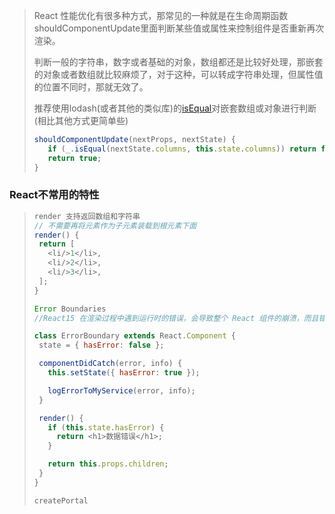 >React 性能优化有很多种方式，那常见的一种就是在生命周期函数shouldComponentUpdate里面判断某些值或属性来控制组件是否重新再次渲染。
>
>判断一般的字符串，数字或者基础的对象，数组都还是比较好处理，那嵌套的对象或者数组就比较麻烦了，对于这种，可以转成字符串处理，但属性值的位置不同时，那就无效了。
>
>推荐使用lodash(或者其他的类似库)的[isEqual](https://lodash.com/docs/4.17.10#isEqual)对嵌套数组或对象进行判断(相比其他方式更简单些)
>
>```javascript
>shouldComponentUpdate(nextProps, nextState) {
>    if (_.isEqual(nextState.columns, this.state.columns)) return false;
>    return true;
>}
>```
>
>

### React不常用的特性

>```javascript
>render 支持返回数组和字符串
>// 不需要再将元素作为子元素装载到根元素下面
>render() {
>  return [
>    <li/>1</li>,
>    <li/>2</li>,
>    <li/>3</li>,
>  ];
>}
>
>Error Boundaries
>//React15 在渲染过程中遇到运行时的错误，会导致整个 React 组件的崩溃，而且错误信息不明确可读性差。React16 支持了更优雅的错误处理策略，如果一个错误是在组件的渲染或者生命周期方法中被抛出，整个组件结构就会从根节点中卸载，而不影响其他组件的渲染，可以利用 error boundaries 进行错误的优化处理。
>
>class ErrorBoundary extends React.Component {
>  state = { hasError: false };
>
>  componentDidCatch(error, info) {
>    this.setState({ hasError: true });
>
>    logErrorToMyService(error, info);
>  }
>
>  render() {
>    if (this.state.hasError) {
>      return <h1>数据错误</h1>;
>    }
>
>    return this.props.children;
>  }
>}
>
>createPortal
>
>```
>
>
>
>